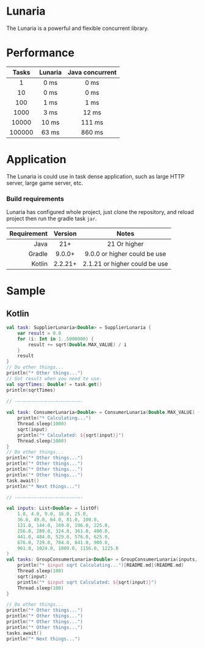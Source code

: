 # Lunaria
The Lunaria is a powerful and flexible concurrent library.

# Performance
|  Tasks   | Lunaria | Java concurrent |
|:--------:|:-------:|:---------------:|
|    1     |  0 ms   |      0 ms       |
|    10    |  0 ms   |      0 ms       |
|   100    |  1 ms   |      1 ms       |
|   1000   |  3 ms   |      12 ms      |
|  10000   |  10 ms  |     111 ms      |
|  100000  |  63 ms  |     860 ms      |

# Application
The Lunaria is could use in task dense application, such as large HTTP server, large game server, etc.

### Build requirements

Lunaria has configured whole project, just clone the repository, and reload project then run the gradle task ```jar```.

| Requirement | Version |             Notes             |
|------------:|:-------:|:-----------------------------:|
|        Java |   21+   |         21 Or higher          |
|      Gradle | 9.0.0+  | 9.0.0 or higher could be use  |
|      Kotlin | 2.2.21+ | 2.1.21 or higher could be use |

# Sample
## Kotlin
```kotlin
val task: SupplierLunaria<Double> = SupplierLunaria {
    var result = 0.0
    for (i: Int in 1..5000000) {
        result += sqrt(Double.MAX_VALUE) / i
    }
    result
}
// Do other things...
println("* Other things...")
// Got result when you need to use.
val sqrtTimes: Double? = task.get()
println(sqrtTimes)

// -—-—-—-—-—-—-—-—-—-—-—-—-
        
val task: ConsumerLunaria<Double> = ConsumerLunaria(Double.MAX_VALUE) { input: Double ->
    println("* Calculating...")
    Thread.sleep(1000)
    sqrt(input)
    println("* Calculated: ${sqrt(input)}")
    Thread.sleep(1000)
}
// Do other things...
println("* Other things...")
println("* Other things...")
println("* Other things...")
println("* Other things...")
task.await()
println("* Next things...")

// -—-—-—-—-—-—-—-—-—-—-—-—-

val inputs: List<Double> = listOf(
    1.0, 4.0, 9.0, 16.0, 25.0,
    36.0, 49.0, 64.0, 81.0, 100.0,
    121.0, 144.0, 169.0, 196.0, 225.0,
    256.0, 289.0, 324.0, 361.0, 400.0,
    441.0, 484.0, 529.0, 576.0, 625.0,
    676.0, 729.0, 784.0, 841.0, 900.0,
    961.0, 1024.0, 1089.0, 1156.0, 1225.0
)
val tasks: GroupConsumerLunaria<Double> = GroupConsumerLunaria(inputs, 5) { input ->
    println("* $input sqrt Calculating...")[README.md](README.md)
    Thread.sleep(100)
    sqrt(input)
    println("* $input sqrt Calculated: ${sqrt(input)}")
    Thread.sleep(100)
}

// Do other things...
println("* Other things...")
println("* Other things...")
println("* Other things...")
println("* Other things...")
tasks.await()
println("* Next things...")
```